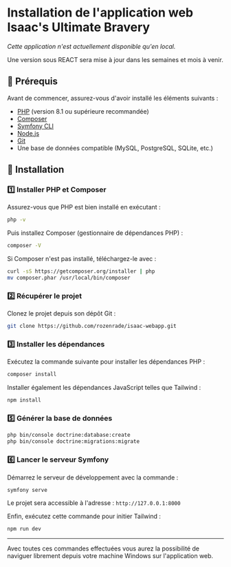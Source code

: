 # Installation de l'application web Isaac's Ultimate Bravery

*Cette application n'est actuellement disponible qu'en local.*

Une version sous REACT sera mise à jour dans les semaines et mois à venir.

## 📌 Prérequis
Avant de commencer, assurez-vous d'avoir installé les éléments suivants :

- [PHP](https://www.php.net/downloads) (version 8.1 ou supérieure recommandée)
- [Composer](https://getcomposer.org/download/)
- [Symfony CLI](https://symfony.com/download)
- [Node.js](https://nodejs.org/)
- [Git](https://git-scm.com/downloads)
- Une base de données compatible (MySQL, PostgreSQL, SQLite, etc.)

## 🚀 Installation

### 1️⃣ Installer PHP et Composer

Assurez-vous que PHP est bien installé en exécutant :

```sh
php -v
```

Puis installez Composer (gestionnaire de dépendances PHP) :

```sh
composer -V
```

Si Composer n'est pas installé, téléchargez-le avec :

```sh
curl -sS https://getcomposer.org/installer | php
mv composer.phar /usr/local/bin/composer
```

### 2️⃣ Récupérer le projet

Clonez le projet depuis son dépôt Git :

```sh
git clone https://github.com/rozenrade/isaac-webapp.git
```

### 3️⃣ Installer les dépendances

Exécutez la commande suivante pour installer les dépendances PHP :

```sh
composer install
```

Installer également les dépendances JavaScript telles que Tailwind :

```sh
npm install
```

### 5️⃣ Générer la base de données

```sh
php bin/console doctrine:database:create
php bin/console doctrine:migrations:migrate
```

### 6️⃣ Lancer le serveur Symfony

Démarrez le serveur de développement avec la commande :

```sh
symfony serve
```

Le projet sera accessible à l'adresse : `http://127.0.0.1:8000`

Enfin, exécutez cette commande pour initier Tailwind :

```sh
npm run dev
```
---

Avec toutes ces commandes effectuées vous aurez la possibilité de naviguer librement depuis votre machine Windows sur l'application web. 
